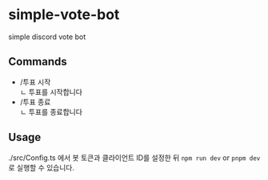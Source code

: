 # simple-vote-bot
simple discord vote bot

## Commands
- /투표 시작 <option1> <option2>  
  ㄴ 투표를 시작합니다
- /투표 종료  
  ㄴ 투표를 종료합니다

## Usage
./src/Config.ts 에서 봇 토큰과 클라이언트 ID를 설정한 뒤 `npm run dev` or `pnpm dev` 로 실행할 수 있습니다.
